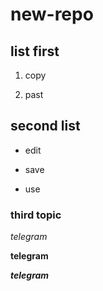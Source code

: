 # new-repo

## list first

1. copy

2. past

## second list

* edit

* save

* use

### third topic

*telegram*

**telegram**

***telegram***

